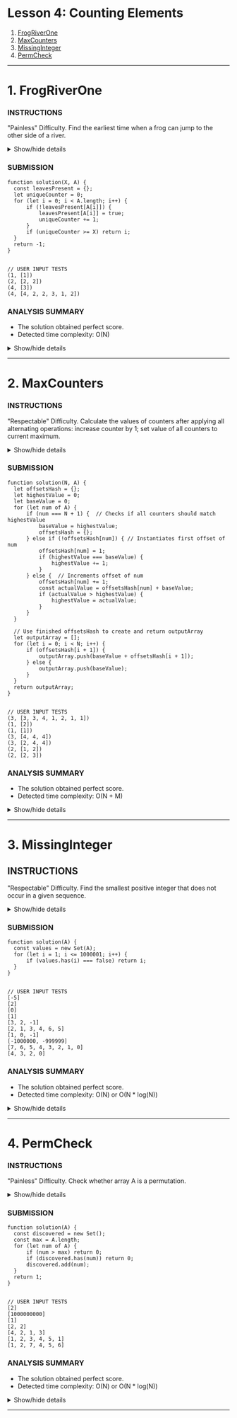 # Lesson 4: Counting Elements
1. [FrogRiverOne](#1-frogriverone)
1. [MaxCounters](#2-maxcounters)
1. [MissingInteger](#3-missinginteger)
1. [PermCheck](#4-permcheck)

---





# 1. FrogRiverOne

### INSTRUCTIONS

"Painless" Difficulty.
Find the earliest time when a frog can jump to the other side of a river.

<details>
  <summary>Show/hide details</summary>
  ...

  A small frog wants to get to the other side of a river. The frog is initially located on one bank of 
  the river (position 0) and wants to get to the opposite bank (position X+1). Leaves fall from a tree 
  onto the surface of the river.

  You are given an array A consisting of N integers representing the falling leaves. A[K] represents the 
  position where one leaf falls at time K, measured in seconds.

  The goal is to find the earliest time when the frog can jump to the other side of the river. The frog 
  can cross only when leaves appear at every position across the river from 1 to X (that is, we want to 
  find the earliest moment when all the positions from 1 to X are covered by leaves). You may assume 
  that the speed of the current in the river is negligibly small, i.e. the leaves do not change their 
  positions once they fall in the river.

  For example, you are given integer X = 5 and array A such that:
  ```
    A[0] = 1
    A[1] = 3
    A[2] = 1
    A[3] = 4
    A[4] = 2
    A[5] = 3
    A[6] = 5
    A[7] = 4
  ```
  In second 6, a leaf falls into position 5. This is the earliest time when leaves appear in every 
  position across the river.

  Write a function:
  ```
    function solution(X, A);
  ```

  that, given a non-empty array A consisting of N integers and integer X, returns the earliest time 
  when the frog can jump to the other side of the river.

  If the frog is never able to jump to the other side of the river, the function should return −1.

  For example, given X = 5 and array A such that:
  ```
    A[0] = 1
    A[1] = 3
    A[2] = 1
    A[3] = 4
    A[4] = 2
    A[5] = 3
    A[6] = 5
    A[7] = 4
  ```
  the function should return 6, as explained above.

  Write an efficient algorithm for the following assumptions:
  - N and X are integers within the range [1..100,000];
  - each element of array A is an integer within the range [1..X].

  ---
</details>

### SUBMISSION
```
function solution(X, A) {
  const leavesPresent = {};
  let uniqueCounter = 0;
  for (let i = 0; i < A.length; i++) {
      if (!leavesPresent[A[i]]) {
          leavesPresent[A[i]] = true;
          uniqueCounter += 1;
      }
      if (uniqueCounter >= X) return i;
  }
  return -1;
}


// USER INPUT TESTS
(1, [1])
(2, [2, 2])
(4, [3])
(4, [4, 2, 2, 3, 1, 2])
```

### ANALYSIS SUMMARY
+ The solution obtained perfect score.
+ Detected time complexity: O(N)

<details>
  <summary>Show/hide details</summary>
  ...

  **Example tests**
  + example test ✔ OK
    1. 0.068 s

  **Correctness tests**
  + simple test ✔ OK
    1. 0.068 s
  + single element ✔ OK
    1. 0.068 s
    2. 0.068 s
  + frog never across the river ✔ OK
    1. 0.068 s
    2. 0.068 s
    3. 0.068 s
  + 3 random permutation, X = 50 ✔ OK
    1. 0.068 s
  + 5 random permutation, X = 60 ✔ OK
    1. 0.068 s
  + all leaves in the same place ✔ OK
    1. 0.072 s
    2. 0.068 s

  **Performance tests**
  + 6 and 2 random permutations, X = ~5,000 ✔ OK
    1. 0.084 s
    2. 0.080 s
  + arithmetic sequences, X = 5,000 ✔ OK
    1. 0.076 s
  + 10 and 100 random permutation, X = ~10,000 ✔ OK
    1. 0.108 s
    2. 0.104 s
  + permutation tests ✔ OK
    1. 0.112 s
    2. 0.116 s
  + arithmetic sequences, X = 30,000 ✔ OK
    1. 0.096 s

</details>

---





# 2. MaxCounters

### INSTRUCTIONS

"Respectable" Difficulty.
Calculate the values of counters after applying all alternating operations: increase counter by 1; 
set value of all counters to current maximum.

<details>
  <summary>Show/hide details</summary>
  ...

  You are given N counters, initially set to 0, and you have two possible operations on them:
    + increase(X) − counter X is increased by 1,
    + max counter − all counters are set to the maximum value of any counter.

  A non-empty array A of M integers is given. This array represents consecutive operations:
    + if A[K] = X, such that 1 ≤ X ≤ N, then operation K is increase(X),
    + if A[K] = N + 1 then operation K is max counter.

  For example, given integer N = 5 and array A such that:
  ```
    A[0] = 3
    A[1] = 4
    A[2] = 4
    A[3] = 6
    A[4] = 1
    A[5] = 4
    A[6] = 4
  ```
  the values of the counters after each consecutive operation will be:
  ```
    (0, 0, 1, 0, 0)
    (0, 0, 1, 1, 0)
    (0, 0, 1, 2, 0)
    (2, 2, 2, 2, 2)
    (3, 2, 2, 2, 2)
    (3, 2, 2, 3, 2)
    (3, 2, 2, 4, 2)
  ```
  The goal is to calculate the value of every counter after all operations.

  Write a function:
  ```
    function solution(N, A);
  ```

  that, given an integer N and a non-empty array A consisting of M integers, returns a sequence of integers 
  representing the values of the counters.

  Result array should be returned as an array of integers.

  For example, given:
  ```
    A[0] = 3
    A[1] = 4
    A[2] = 4
    A[3] = 6
    A[4] = 1
    A[5] = 4
    A[6] = 4
  ```
  the function should return [3, 2, 2, 4, 2], as explained above.

  Write an efficient algorithm for the following assumptions:
    - N and M are integers within the range [1..100,000];
    - each element of array A is an integer within the range [1..N + 1].

  ---
</details>

### SUBMISSION
```
function solution(N, A) {
  let offsetsHash = {};
  let highestValue = 0;
  let baseValue = 0;
  for (let num of A) {
      if (num === N + 1) {  // Checks if all counters should match highestValue
          baseValue = highestValue;
          offsetsHash = {};
      } else if (!offsetsHash[num]) { // Instantiates first offset of num
          offsetsHash[num] = 1;
          if (highestValue === baseValue) {
              highestValue += 1;
          }
      } else {  // Increments offset of num
          offsetsHash[num] += 1;
          const actualValue = offsetsHash[num] + baseValue;
          if (actualValue > highestValue) {
              highestValue = actualValue;
          }
      }
  }

  // Use finished offsetsHash to create and return outputArray
  let outputArray = [];
  for (let i = 0; i < N; i++) {
      if (offsetsHash[i + 1]) {
          outputArray.push(baseValue + offsetsHash[i + 1]);
      } else {
          outputArray.push(baseValue);
      }
  }
  return outputArray;
}


// USER INPUT TESTS
(3, [3, 3, 4, 1, 2, 1, 1])
(1, [2])
(1, [1])
(3, [4, 4, 4])
(3, [2, 4, 4])
(2, [1, 2])
(2, [2, 3])
```

### ANALYSIS SUMMARY
+ The solution obtained perfect score.
+ Detected time complexity: O(N + M)

<details>
  <summary>Show/hide details</summary>
  ...

  **Example tests**
  + example test ✔ OK
    1. 0.072 s

  **Correctness tests**
  + all max_counter operations ✔ OK
    1. 0.072 s
  + only one counter ✔ OK
    1. 0.072 s
    2. 0.072 s
  + small random test, 6 max_counter operations ✔ OK
    1. 0.072 s
  + small random test, 10 max_counter operations ✔ OK
    1. 0.072 s

  **Performance tests**
  + medium random test, 50 max_counter operations ✔ OK
    1. 0.072 s
  + medium random test, 500 max_counter operations ✔ OK
    1. 0.076 s
  + large random test, 2120 max_counter operations ✔ OK
    1. 0.124 s
  + large random test, 10000 max_counter operations ✔ OK
    1. 0.160 s
  + all max_counter operations ✔ OK
    1. 0.144 s
    2. 0.136 s

</details>

---





# 3. MissingInteger

## INSTRUCTIONS
"Respectable" Difficulty.
Find the smallest positive integer that does not occur in a given sequence.

<details>
  <summary>Show/hide details</summary>
  ...

  This is a demo task.

  Write a function:
  ```
    function solution(A);
  ```
  that, given an array A of N integers, returns the smallest positive integer (greater than 0) that 
  does not occur in A.

  For example, given A = [1, 3, 6, 4, 1, 2], the function should return 5.

  Given A = [1, 2, 3], the function should return 4.

  Given A = [−1, −3], the function should return 1.

  Write an efficient algorithm for the following assumptions:
    + N is an integer within the range [1..100,000];
    + each element of array A is an integer within the range [−1,000,000..1,000,000].

  ---
</details>

### SUBMISSION
```
function solution(A) {
  const values = new Set(A);
  for (let i = 1; i <= 1000001; i++) {
      if (values.has(i) === false) return i;
  }
}


// USER INPUT TESTS
[-5]
[2]
[0]
[1]
[3, 2, -1]
[2, 1, 3, 4, 6, 5]
[1, 0, -1]
[-1000000, -999999]
[7, 6, 5, 4, 3, 2, 1, 0]
[4, 3, 2, 0]
```

### ANALYSIS SUMMARY
+ The solution obtained perfect score.
+ Detected time complexity: O(N) or O(N * log(N))

<details>
  <summary>Show/hide details</summary>
  ...

  **Example tests**
  + first example test ✔ OK
    1. 0.068 s
  + second example test ✔ OK
    1. 0.068 s
  + third example test ✔ OK
    1. 0.068 s

  **Correctness tests**
  + a single element ✔ OK
    1. 0.068 s
    2. 0.068 s
    3. 0.068 s
    4. 0.068 s
  + simple test ✔ OK
    1. 0.068 s
    2. 0.068 s
    3. 0.068 s
  + minimal and maximal values ✔ OK
    1. 0.068 s
    2. 0.068 s
  + shuffled sequence of 0...100 and then 102...200 ✔ OK
    1. 0.072 s
    2. 0.068 s
  + shuffled sequence -100 ... -1 ✔ OK
    1. 0.068 s

  **Performance tests**
  + chaotic sequences length=10005 (with minus) ✔ OK
    1. 0.088 s
    2. 0.092 s
    3. 0.096 s
  + chaotic + sequence 1, 2, ..., 40000 (without minus) ✔ OK
    1. 0.136 s
  + shuffled sequence 1, 2, ..., 100000 (without minus) ✔ OK
    1. 0.144 s
    2. 0.140 s
  + chaotic + many -1, 1, 2, 3 (with minus) ✔ OK
    1. 0.120 s

</details>

---





# 4. PermCheck

### INSTRUCTIONS

"Painless" Difficulty.
Check whether array A is a permutation.

<details>
  <summary>Show/hide details</summary>
  ...

  A non-empty array A consisting of N integers is given.

  A permutation is a sequence containing each element from 1 to N once, and only once.

  For example, array A such that:
  ```
    A[0] = 4
    A[1] = 1
    A[2] = 3
    A[3] = 2
  ```
  is a permutation, but array A such that:
  ```
    A[0] = 4
    A[1] = 1
    A[2] = 3
  ```
  is not a permutation, because value 2 is missing.

  The goal is to check whether array A is a permutation.

  Write a function:
  ```
    function solution(A);
  ```
  that, given an array A, returns 1 if array A is a permutation and 0 if it is not.

  For example, given array A such that:
  ```
    A[0] = 4
    A[1] = 1
    A[2] = 3
    A[3] = 2
  ```
  the function should return 1.

  Given array A such that:
  ```
    A[0] = 4
    A[1] = 1
    A[2] = 3
  ```
  the function should return 0.

  Write an efficient algorithm for the following assumptions:
  - N is an integer within the range [1..100,000];
  - each element of array A is an integer within the range [1..1,000,000,000].

  ---
</details>

### SUBMISSION
```
function solution(A) {
  const discovered = new Set();
  const max = A.length;
  for (let num of A) {
      if (num > max) return 0;
      if (discovered.has(num)) return 0;
      discovered.add(num);
  }
  return 1;
}


// USER INPUT TESTS
[2]
[1000000000]
[1]
[2, 2]
[4, 2, 1, 3]
[1, 2, 3, 4, 5, 1]
[1, 2, 7, 4, 5, 6]
```

### ANALYSIS SUMMARY
+ The solution obtained perfect score.
+ Detected time complexity: O(N) or O(N * log(N))

<details>
  <summary>Show/hide details</summary>
  ...

  **Example tests**
  + the first example test ✔ OK
    1. 0.068 s
  + the second example test ✔ OK
    1. 0.068 s

  **Correctness tests**
  + single element with minimal/maximal value ✔ OK
    1. 0.068 s
    2. 0.068 s
  + single element ✔ OK
    1. 0.068 s
    2. 0.068 s
  + two elements ✔ OK
    1. 0.068 s
    2. 0.068 s
    3. 0.068 s
    4. 0.068 s
  + total sum is correct, but it is not a permutation, N <= 10 ✔ OK
    1. 0.068 s
    2. 0.068 s
    3. 0.068 s
    4. 0.068 s
  + permutation + one element occurs twice, N = ~100 ✔ OK
    1. 0.068 s
    2. 0.068 s
  + permutations of sets like [2..100] for which the anwsers should be false ✔ OK
    1. 0.068 s
    2. 0.072 s
    3. 0.072 s

  **Performance tests**
  + permutation + few elements occur twice, N = ~10,000 ✔ OK
    1. 0.092 s
    2. 0.096 s
  + total sum is correct, but it is not a permutation, N = ~100,000 ✔ OK
    1. 0.104 s
    2. 0.140 s
  + permutation + one element occurs three times, N = ~100,000 ✔ OK
    1. 0.140 s
    2. 0.144 s
  + sequence 1, 2, ..., N, N = ~100,000 ✔ OK
    1. 0.140 s
    2. 0.140 s
  + all the same values, N = ~100,000 ✔ OK
    1. 0.068 s
    2. 0.096 s
    3. 0.068 s
  + all sequences are permutations ✔ OK
    1. 0.068 s
    2. 0.068 s
    3. 0.096 s
    4. 0.140 s
    5. 0.140 s

</details>

---